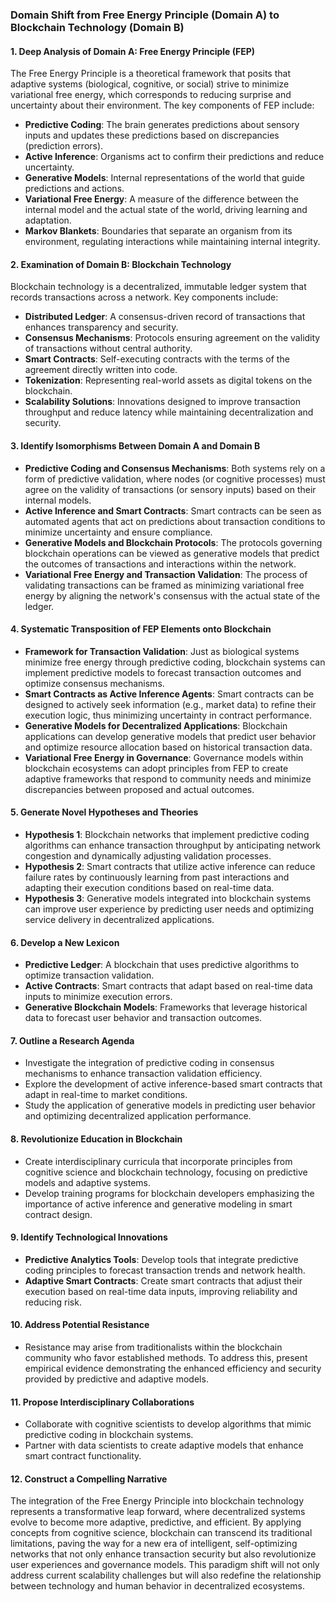 ### Domain Shift from Free Energy Principle (Domain A) to Blockchain Technology (Domain B)

#### 1. Deep Analysis of Domain A: Free Energy Principle (FEP)
The Free Energy Principle is a theoretical framework that posits that adaptive systems (biological, cognitive, or social) strive to minimize variational free energy, which corresponds to reducing surprise and uncertainty about their environment. The key components of FEP include:

- **Predictive Coding**: The brain generates predictions about sensory inputs and updates these predictions based on discrepancies (prediction errors).
- **Active Inference**: Organisms act to confirm their predictions and reduce uncertainty.
- **Generative Models**: Internal representations of the world that guide predictions and actions.
- **Variational Free Energy**: A measure of the difference between the internal model and the actual state of the world, driving learning and adaptation.
- **Markov Blankets**: Boundaries that separate an organism from its environment, regulating interactions while maintaining internal integrity.

#### 2. Examination of Domain B: Blockchain Technology
Blockchain technology is a decentralized, immutable ledger system that records transactions across a network. Key components include:

- **Distributed Ledger**: A consensus-driven record of transactions that enhances transparency and security.
- **Consensus Mechanisms**: Protocols ensuring agreement on the validity of transactions without central authority.
- **Smart Contracts**: Self-executing contracts with the terms of the agreement directly written into code.
- **Tokenization**: Representing real-world assets as digital tokens on the blockchain.
- **Scalability Solutions**: Innovations designed to improve transaction throughput and reduce latency while maintaining decentralization and security.

#### 3. Identify Isomorphisms Between Domain A and Domain B
- **Predictive Coding and Consensus Mechanisms**: Both systems rely on a form of predictive validation, where nodes (or cognitive processes) must agree on the validity of transactions (or sensory inputs) based on their internal models.
- **Active Inference and Smart Contracts**: Smart contracts can be seen as automated agents that act on predictions about transaction conditions to minimize uncertainty and ensure compliance.
- **Generative Models and Blockchain Protocols**: The protocols governing blockchain operations can be viewed as generative models that predict the outcomes of transactions and interactions within the network.
- **Variational Free Energy and Transaction Validation**: The process of validating transactions can be framed as minimizing variational free energy by aligning the network's consensus with the actual state of the ledger.

#### 4. Systematic Transposition of FEP Elements onto Blockchain
- **Framework for Transaction Validation**: Just as biological systems minimize free energy through predictive coding, blockchain systems can implement predictive models to forecast transaction outcomes and optimize consensus mechanisms.
- **Smart Contracts as Active Inference Agents**: Smart contracts can be designed to actively seek information (e.g., market data) to refine their execution logic, thus minimizing uncertainty in contract performance.
- **Generative Models for Decentralized Applications**: Blockchain applications can develop generative models that predict user behavior and optimize resource allocation based on historical transaction data.
- **Variational Free Energy in Governance**: Governance models within blockchain ecosystems can adopt principles from FEP to create adaptive frameworks that respond to community needs and minimize discrepancies between proposed and actual outcomes.

#### 5. Generate Novel Hypotheses and Theories
- **Hypothesis 1**: Blockchain networks that implement predictive coding algorithms can enhance transaction throughput by anticipating network congestion and dynamically adjusting validation processes.
- **Hypothesis 2**: Smart contracts that utilize active inference can reduce failure rates by continuously learning from past interactions and adapting their execution conditions based on real-time data.
- **Hypothesis 3**: Generative models integrated into blockchain systems can improve user experience by predicting user needs and optimizing service delivery in decentralized applications.

#### 6. Develop a New Lexicon
- **Predictive Ledger**: A blockchain that uses predictive algorithms to optimize transaction validation.
- **Active Contracts**: Smart contracts that adapt based on real-time data inputs to minimize execution errors.
- **Generative Blockchain Models**: Frameworks that leverage historical data to forecast user behavior and transaction outcomes.

#### 7. Outline a Research Agenda
- Investigate the integration of predictive coding in consensus mechanisms to enhance transaction validation efficiency.
- Explore the development of active inference-based smart contracts that adapt in real-time to market conditions.
- Study the application of generative models in predicting user behavior and optimizing decentralized application performance.

#### 8. Revolutionize Education in Blockchain
- Create interdisciplinary curricula that incorporate principles from cognitive science and blockchain technology, focusing on predictive models and adaptive systems.
- Develop training programs for blockchain developers emphasizing the importance of active inference and generative modeling in smart contract design.

#### 9. Identify Technological Innovations
- **Predictive Analytics Tools**: Develop tools that integrate predictive coding principles to forecast transaction trends and network health.
- **Adaptive Smart Contracts**: Create smart contracts that adjust their execution based on real-time data inputs, improving reliability and reducing risk.

#### 10. Address Potential Resistance
- Resistance may arise from traditionalists within the blockchain community who favor established methods. To address this, present empirical evidence demonstrating the enhanced efficiency and security provided by predictive and adaptive models.

#### 11. Propose Interdisciplinary Collaborations
- Collaborate with cognitive scientists to develop algorithms that mimic predictive coding in blockchain systems.
- Partner with data scientists to create adaptive models that enhance smart contract functionality.

#### 12. Construct a Compelling Narrative
The integration of the Free Energy Principle into blockchain technology represents a transformative leap forward, where decentralized systems evolve to become more adaptive, predictive, and efficient. By applying concepts from cognitive science, blockchain can transcend its traditional limitations, paving the way for a new era of intelligent, self-optimizing networks that not only enhance transaction security but also revolutionize user experiences and governance models. This paradigm shift will not only address current scalability challenges but will also redefine the relationship between technology and human behavior in decentralized ecosystems.